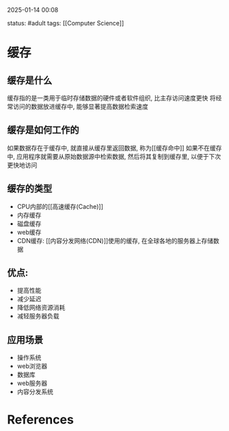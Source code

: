 2025-01-14    00:08

status: #adult 
tags: [[Computer Science]]


# 缓存

## 缓存是什么
缓存指的是一类用于临时存储数据的硬件或者软件组织, 比主存访问速度更快
将经常访问的数据放进缓存中, 能够显著提高数据检索速度

## 缓存是如何工作的

如果数据存在于缓存中, 就直接从缓存里返回数据, 称为[[缓存命中]]
如果不在缓存中, 应用程序就需要从原始数据源中检索数据, 然后将其复制到缓存里, 以便于下次更快地访问

## 缓存的类型

- CPU内部的[[高速缓存(Cache)]]
- 内存缓存
- 磁盘缓存
- web缓存
- CDN缓存: [[内容分发网络(CDN)]]使用的缓存, 在全球各地的服务器上存储数据

## 优点: 
- 提高性能
- 减少延迟
- 降低网络资源消耗
- 减轻服务器负载

## 应用场景

- 操作系统
- web浏览器
- 数据库
- web服务器
- 内容分发系统


# References
